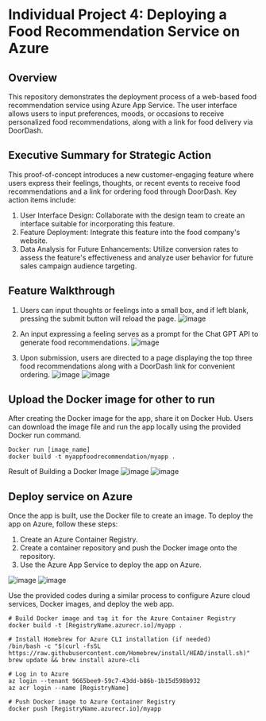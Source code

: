 # Individual Project 4: Deploying a Food Recommendation Service on Azure
## Overview
This repository demonstrates the deployment process of a web-based food recommendation service using Azure App Service. The user interface allows users to input preferences, moods, or occasions to receive personalized food recommendations, along with a link for food delivery via DoorDash.

## Executive Summary for Strategic Action
This proof-of-concept introduces a new customer-engaging feature where users express their feelings, thoughts, or recent events to receive food recommendations and a link for ordering food through DoorDash. Key action items include:

1. User Interface Design: Collaborate with the design team to create an interface suitable for incorporating this feature.
2. Feature Deployment: Integrate this feature into the food company's website.
3. Data Analysis for Future Enhancements: Utilize conversion rates to assess the feature's effectiveness and analyze user behavior for future sales campaign audience targeting.

## Feature Walkthrough 
1. Users can input thoughts or feelings into a small box, and if left blank, pressing the submit button will reload the page.
![image](https://github.com/nogibjj/Individual_PJT_4/assets/141780408/41ff9002-b567-4982-9993-c2a1329a27c1)

2. An input expressing a feeling serves as a prompt for the Chat GPT API to generate food recommendations.
![image](https://github.com/nogibjj/Individual_PJT_4/assets/141780408/14745091-b722-489d-ac27-a13ac4a177a4)

3. Upon submission, users are directed to a page displaying the top three food recommendations along with a DoorDash link for convenient ordering.
![image](https://github.com/nogibjj/Individual_PJT_4/assets/141780408/26c93eed-6278-4413-bd8e-641bc0ace0ac)
![image](https://github.com/nogibjj/Individual_PJT_4/assets/141780408/ee436922-b496-4298-b39d-84b42ad4ef1c)


## Upload the Docker image for other to run

After creating the Docker image for the app, share it on Docker Hub. Users can download the image file and run the app locally using the provided Docker run command.

```
Docker run [image_name]
docker build -t myappfoodrecommendation/myapp .
```
Result of Building a Docker Image
![image](https://github.com/nogibjj/Individual_PJT_4/assets/141780408/8db5f8cd-f743-4cfb-8117-30fdefae6a6b)
![image](https://github.com/nogibjj/Individual_PJT_4/assets/141780408/29cd1f4a-5a84-423a-a0b0-ae94e396e4fb)


## Deploy service on Azure

Once the app is built, use the Docker file to create an image. To deploy the app on Azure, follow these steps:

1. Create an Azure Container Registry.
2. Create a container repository and push the Docker image onto the repository.
3. Use the Azure App Service to deploy the app on Azure.

![image](https://github.com/nogibjj/Individual_PJT_4/assets/141780408/35d0f122-d607-463f-aea2-f169e125b959)
![image](https://github.com/nogibjj/Individual_PJT_4/assets/141780408/17803cc2-4dea-4ac8-9fa1-4f56de655f16)


Use the provided codes during a similar process to configure Azure cloud services, Docker images, and deploy the web app.

```
# Build Docker image and tag it for the Azure Container Registry
docker build -t [RegistryName.azurecr.io]/myapp .

# Install Homebrew for Azure CLI installation (if needed)
/bin/bash -c "$(curl -fsSL https://raw.githubusercontent.com/Homebrew/install/HEAD/install.sh)"
brew update && brew install azure-cli

# Log in to Azure
az login --tenant 9665bee9-59c7-43dd-b86b-1b15d598b932
az acr login --name [RegistryName]

# Push Docker image to Azure Container Registry
docker push [RegistryName.azurecr.io]/myapp

```
